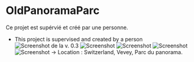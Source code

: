# OldPanoramaParc
 Ce projet est supérvié et créé par une personne.
 - This project is supervised and created by a person
![Screenshot de la v. 0.3](https://github.com/Zetsukae/OldPanoramaParc/releases/download/file/parc.du.panorama-MC.jpeg)
![Screenshot](https://github.com/Zetsukae/OldPanoramaParc/releases/download/file/parc.du.panorama2.png)
![Screenshot](https://github.com/Zetsukae/OldPanoramaParc/releases/download/file/parc.du.panorama3.png)
![Screenshot](https://github.com/Zetsukae/OldPanoramaParc/releases/download/file/parc.du.panorama4.png)
![Screenshot](https://github.com/Zetsukae/OldPanoramaParc/releases/download/file/parc.du.panorama5.png)
-> Location : Switzerland, Vevey, Parc du panorama.
